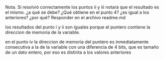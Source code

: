 Nota. Si resolvió correctamente los puntos ii y iii notará que el resultado es el mismo. ¿a qué se debe? ¿Qué obtiene en el punto 4? ¿es igual a los anteriores? ¿por
qué? Responder en el archivo readme.md 

los resultados del punto i y ii son iguales porque el puntero contiene la direccion de memoria de la variable.

en el punto iv la direccion de memoria del puntero es inmediatamente consecutiva a la de la variable con una diferencia de 4 bits, que es tamaño de un dato entero, por eso es distinta a los valores anteriores